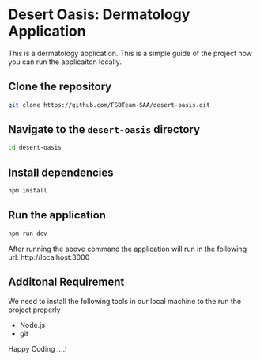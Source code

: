 # Desert Oasis: Dermatology Application

This is a dermatology application. This is a simple guide of the project how you can run the applicaiton locally.

## Clone the repository

```bash
git clone https://github.com/FSDTeam-SAA/desert-oasis.git
```

## Navigate to the `desert-oasis` directory

```bash
cd desert-oasis
```

## Install dependencies

```bash
npm install
```

## Run the application

```bash
npm run dev
```

After running the above command the application will run in the following url: http://localhost:3000

## Additonal Requirement

We need to install the following tools in our local machine to the run the project properly

- Node.js
- git

Happy Coding ....!
